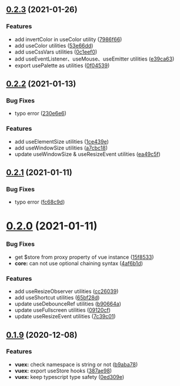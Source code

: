 ## [0.2.3](https://github.com/xiaoluoboding/vue-use-utilities/compare/v0.2.2...v0.2.3) (2021-01-26)


### Features

* add invertColor in useColor utility ([7986f66](https://github.com/xiaoluoboding/vue-use-utilities/commit/7986f6620569c2b83a502676c9f36240cd173fa1))
* add useColor utilities ([53e66dd](https://github.com/xiaoluoboding/vue-use-utilities/commit/53e66dd0360108282c799eb5a387f952bce67e49))
* add useCssVars utilities ([0c1eef0](https://github.com/xiaoluoboding/vue-use-utilities/commit/0c1eef0b9b5ab45ffd83456a731e3437a06c5af8))
* add useEventListener、useMouse、useEmitter utilities ([e39ca63](https://github.com/xiaoluoboding/vue-use-utilities/commit/e39ca638c0882ef7d649238f4b873346ec84caed))
* export usePalette as utilities ([0f04539](https://github.com/xiaoluoboding/vue-use-utilities/commit/0f045399c100bc95ad2e825e220a4ebe4731a05b))



## [0.2.2](https://github.com/xiaoluoboding/vue-use-utilities/compare/v0.2.1...v0.2.2) (2021-01-13)


### Bug Fixes

* typo error ([230e6e6](https://github.com/xiaoluoboding/vue-use-utilities/commit/230e6e66610cd8ebd2efd33b5b9f12cb995630f9))


### Features

* add useElementSize utilities ([1ce439e](https://github.com/xiaoluoboding/vue-use-utilities/commit/1ce439e1c5a152fee24a0b23d0df42f106d0443c))
* add useWindowSize utilities ([a7cbc18](https://github.com/xiaoluoboding/vue-use-utilities/commit/a7cbc18ff7fea54467ac4f3ccb33ce899379243d))
* update useWindowSize & useResizeEvent utilities ([ea49c5f](https://github.com/xiaoluoboding/vue-use-utilities/commit/ea49c5fe26f3d9693669550af60061c3ced4c733))



## [0.2.1](https://github.com/xiaoluoboding/vue-use-utilities/compare/v0.2.0...v0.2.1) (2021-01-11)


### Bug Fixes

* typo error ([fc68c9d](https://github.com/xiaoluoboding/vue-use-utilities/commit/fc68c9df3196a1c55bd1013e6ba10c074d169a9c))



# [0.2.0](https://github.com/xiaoluoboding/vue-use-utilities/compare/v0.1.9...v0.2.0) (2021-01-11)


### Bug Fixes

* get $store from proxy property of vue instance ([15f8533](https://github.com/xiaoluoboding/vue-use-utilities/commit/15f853354e8fd92fd7648678f0c8066274f60466))
* **core:** can not use optional chaining syntax ([4af6b1d](https://github.com/xiaoluoboding/vue-use-utilities/commit/4af6b1de6f753ec79ba46a8637b996ebf32018d2))


### Features

* add useResizeObserver utilities ([cc26039](https://github.com/xiaoluoboding/vue-use-utilities/commit/cc26039cc17b23e9959390e6cf49142b61dacf5c))
* add useShortcut utilities ([65bf28d](https://github.com/xiaoluoboding/vue-use-utilities/commit/65bf28dda794ee58931e31a610a60865722d4403))
* update useDebounceRef utilities ([b90664a](https://github.com/xiaoluoboding/vue-use-utilities/commit/b90664a772184502a8651e88b68b6fd092c4542c))
* update useFullscreen utilities ([09120cf](https://github.com/xiaoluoboding/vue-use-utilities/commit/09120cfee6c92068940e7427b03bf11657993252))
* update useResizeEvent utilities ([7c39c01](https://github.com/xiaoluoboding/vue-use-utilities/commit/7c39c01848e95e0a341e91fbf035e76b6174e00f))



## [0.1.9](https://github.com/xiaoluoboding/vue-use-utilities/compare/v0.1.8...v0.1.9) (2020-12-08)


### Features

* **vuex:** check namespace is string or not ([b9aba78](https://github.com/xiaoluoboding/vue-use-utilities/commit/b9aba780c891f38c2e7af9cfa744749abb58def8))
* **vuex:** export useStore hooks ([387ae98](https://github.com/xiaoluoboding/vue-use-utilities/commit/387ae9804606464047dbe1d0f94a45431a038d28))
* **vuex:** keep typescript type safety ([0ed309e](https://github.com/xiaoluoboding/vue-use-utilities/commit/0ed309e7dc5258bdc34f4cdaa8da61ce078fbee1))



